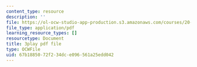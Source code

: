 ```yaml
---
content_type: resource
description: ''
file: https://ol-ocw-studio-app-production.s3.amazonaws.com/courses/20-219-becoming-the-next-bill-nye-writing-and-hosting-the-educational-show-january-iap-2015/67b1885072f234dce096561a25edd042_XDBr39cwmbg.pdf
file_type: application/pdf
learning_resource_types: []
resourcetype: Document
title: 3play pdf file
type: OCWFile
uid: 67b18850-72f2-34dc-e096-561a25edd042
---
```


